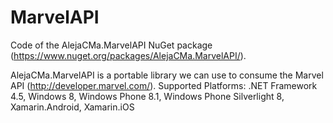 # MarvelAPI
Code of the AlejaCMa.MarvelAPI NuGet package (https://www.nuget.org/packages/AlejaCMa.MarvelAPI/).

AlejaCMa.MarvelAPI is a portable library we can use to consume the Marvel API (http://developer.marvel.com/). 
Supported Platforms: .NET Framework 4.5, Windows 8, Windows Phone 8.1, Windows Phone Silverlight 8, Xamarin.Android, Xamarin.iOS
